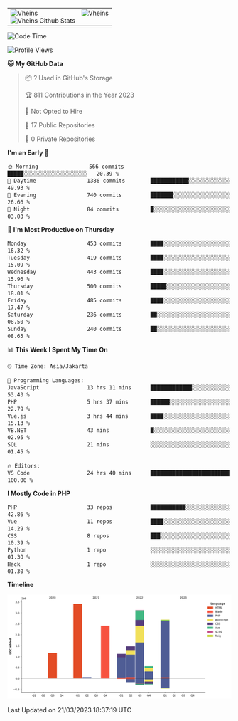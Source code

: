 <table>
  <tr>
    <td valign="top">
      <img src="https://github-readme-streak-stats.herokuapp.com/?user=Vheins&" alt="Vheins" /><br/>
      <img src="https://github-readme-stats.vercel.app/api?username=vheins&count_private=true&show_icons=true" alt="Vheins Github Stats">
    </td>
    <td valign="top">
      <img src="https://github-readme-stats.vercel.app/api/top-langs/?username=Vheins&count_private=true" alt="Vheins" /><br/>
    </td>
  </tr>
</table>

<!--START_SECTION:waka-->
![Code Time](http://img.shields.io/badge/Code%20Time-69%20hrs%2022%20mins-blue)

![Profile Views](http://img.shields.io/badge/Profile%20Views-13-blue)

**🐱 My GitHub Data** 

> 📦 ? Used in GitHub's Storage 
 > 
> 🏆 811 Contributions in the Year 2023
 > 
> 🚫 Not Opted to Hire
 > 
> 📜 17 Public Repositories 
 > 
> 🔑 0 Private Repositories 
 > 
**I'm an Early 🐤** 

```text
🌞 Morning                566 commits         █████░░░░░░░░░░░░░░░░░░░░   20.39 % 
🌆 Daytime                1386 commits        ████████████░░░░░░░░░░░░░   49.93 % 
🌃 Evening                740 commits         ███████░░░░░░░░░░░░░░░░░░   26.66 % 
🌙 Night                  84 commits          █░░░░░░░░░░░░░░░░░░░░░░░░   03.03 % 
```
📅 **I'm Most Productive on Thursday** 

```text
Monday                   453 commits         ████░░░░░░░░░░░░░░░░░░░░░   16.32 % 
Tuesday                  419 commits         ████░░░░░░░░░░░░░░░░░░░░░   15.09 % 
Wednesday                443 commits         ████░░░░░░░░░░░░░░░░░░░░░   15.96 % 
Thursday                 500 commits         █████░░░░░░░░░░░░░░░░░░░░   18.01 % 
Friday                   485 commits         ████░░░░░░░░░░░░░░░░░░░░░   17.47 % 
Saturday                 236 commits         ██░░░░░░░░░░░░░░░░░░░░░░░   08.50 % 
Sunday                   240 commits         ██░░░░░░░░░░░░░░░░░░░░░░░   08.65 % 
```


📊 **This Week I Spent My Time On** 

```text
🕑︎ Time Zone: Asia/Jakarta

💬 Programming Languages: 
JavaScript               13 hrs 11 mins      █████████████░░░░░░░░░░░░   53.43 % 
PHP                      5 hrs 37 mins       ██████░░░░░░░░░░░░░░░░░░░   22.79 % 
Vue.js                   3 hrs 44 mins       ████░░░░░░░░░░░░░░░░░░░░░   15.13 % 
VB.NET                   43 mins             █░░░░░░░░░░░░░░░░░░░░░░░░   02.95 % 
SQL                      21 mins             ░░░░░░░░░░░░░░░░░░░░░░░░░   01.45 % 

🔥 Editors: 
VS Code                  24 hrs 40 mins      █████████████████████████   100.00 % 
```

**I Mostly Code in PHP** 

```text
PHP                      33 repos            ███████████░░░░░░░░░░░░░░   42.86 % 
Vue                      11 repos            ████░░░░░░░░░░░░░░░░░░░░░   14.29 % 
CSS                      8 repos             ███░░░░░░░░░░░░░░░░░░░░░░   10.39 % 
Python                   1 repo              ░░░░░░░░░░░░░░░░░░░░░░░░░   01.30 % 
Hack                     1 repo              ░░░░░░░░░░░░░░░░░░░░░░░░░   01.30 % 
```



**Timeline**

![Lines of Code chart](https://raw.githubusercontent.com/vheins/vheins/main/assets/bar_graph.png)


 Last Updated on 21/03/2023 18:37:19 UTC
<!--END_SECTION:waka-->
